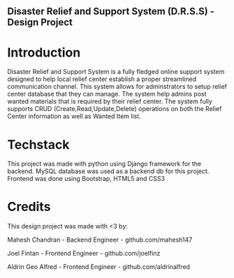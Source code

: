 ## Disaster Relief and Support System (D.R.S.S) - Design Project

# Introduction

Disaster Relief and Support System is a fully fledged online support system designed to help local relief center establish a proper streamlined communication channel. This system allows for adminstrators to setup relief center database that they can manage. The system help admins post wanted materials that is required by their relief center.
The system fully supports CRUD (Create,Read,Update,Delete) operations on both the Relief Center information as well as Wanted Item list.

# Techstack

This project was made with python using Django framework for the backend. MySQL database was used as a backend db for this project. Frontend was done using Bootstrap, HTML5 and CSS3

# Credits

This design project was made with <3 by:

Mahesh Chandran - Backend Engineer - github.com/mahesh147

Joel Fintan - Frontend Engineer - github.com/joelfinz

Aldrin Geo Alfred -  Frontend Engineer - github.com/aldrinalfred
